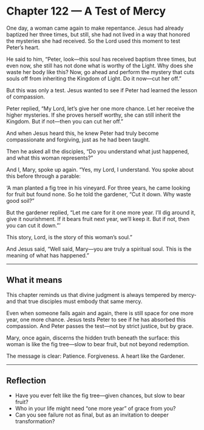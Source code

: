 # Chapter 122 — A Test of Mercy

One day, a woman came again to make repentance. Jesus had already baptized her three times, but still, she had not lived in a way that honored the mysteries she had received. So the Lord used this moment to test Peter’s heart.

He said to him, “Peter, look—this soul has received baptism three times, but even now, she still has not done what is worthy of the Light. Why does she waste her body like this? Now, go ahead and perform the mystery that cuts souls off from inheriting the Kingdom of Light. Do it now—cut her off.”

But this was only a test. Jesus wanted to see if Peter had learned the lesson of compassion.

Peter replied, “My Lord, let’s give her one more chance. Let her receive the higher mysteries. If she proves herself worthy, she can still inherit the Kingdom. But if not—then you can cut her off.”

And when Jesus heard this, he knew Peter had truly become compassionate and forgiving, just as he had been taught.

Then he asked all the disciples, “Do you understand what just happened, and what this woman represents?”

And I, Mary, spoke up again. “Yes, my Lord, I understand. You spoke about this before through a parable:

‘A man planted a fig tree in his vineyard. For three years, he came looking for fruit but found none. So he told the gardener, “Cut it down. Why waste good soil?”

But the gardener replied, “Let me care for it one more year. I’ll dig around it, give it nourishment. If it bears fruit next year, we’ll keep it. But if not, then you can cut it down.”’

This story, Lord, is the story of this woman’s soul.”

And Jesus said, “Well said, Mary—you are truly a spiritual soul. This is the meaning of what has happened.”

---

## What it means

This chapter reminds us that divine judgment is always tempered by mercy-and that true disciples must embody that same mercy.

Even when someone fails again and again, there is still space for one more year, one more chance. Jesus tests Peter to see if he has absorbed this compassion. And Peter passes the test—not by strict justice,
but by grace.

Mary, once again, discerns the hidden truth beneath the surface: this woman is like the fig tree—slow to bear fruit, but not beyond redemption.

The message is clear:
Patience. Forgiveness. A heart like the Gardener.

---

## Reflection

* Have you ever felt like the fig tree—given chances, but slow to bear fruit?
* Who in your life might need “one more year” of grace from you?
* Can you see failure not as final, but as an invitation to deeper transformation?
